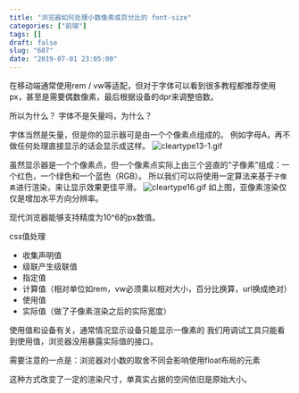 ```yaml
---
title: "浏览器如何处理小数像素或百分比的 font-size"
categories: ["前端"]
tags: []
draft: false
slug: "607"
date: "2019-07-01 23:05:00"
---
```


在移动端通常使用rem / vw等适配，但对于字体可以看到很多教程都推荐使用px，甚至是需要偶数像素，最后根据设备的dpr来调整倍数。

所以为什么？
字体不是矢量吗，为什么？

字体当然是矢量，但是你的显示器可是由一个个像素点组成的。
例如字母A，再不做任何处理直接显示的话会显示成这样。
![cleartype13-1.gif][1]

虽然显示器是一个个像素点，但一个像素点实际上由三个竖直的“子像素”组成：一个红色，一个绿色和一个蓝色（RGB）。
所以我们可以将使用一定算法来基于`子像素`进行渲染，来让显示效果更佳平滑。
![cleartype16.gif][2]
如上图，亚像素渲染仅仅是增加水平方向分辨率。

现代浏览器能够支持精度为10^6的px数值。

css值处理
- 收集声明值
- 级联产生级联值
- 指定值
- 计算值（相对单位如rem，vw必须乘以相对大小，百分比换算，url换成绝对）
- 使用值
- 实际值（做了子像素渲染之后的实际宽度）

使用值和设备有关，通常情况显示设备只能显示一像素的
我们用调试工具只能看到使用值，浏览器没用暴露实际值的接口。



需要注意的一点是：浏览器对小数的取舍不同会影响使用float布局的元素


这种方式改变了一定的渲染尺寸，单真实占据的空间依旧是原始大小。



  [1]: https://zhangchen915.com/usr/uploads/2019/08/2537343433.gif
  [2]: https://zhangchen915.com/usr/uploads/2019/08/236477902.gif
